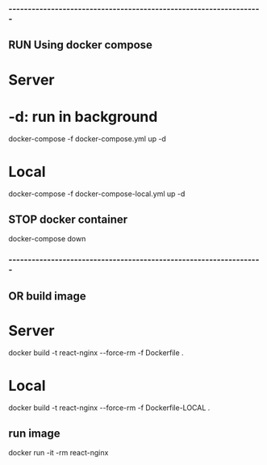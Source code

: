 ### ------------------------------------------------------------------
## RUN Using docker compose
# Server
# -d: run in background
docker-compose -f docker-compose.yml up -d 
# Local
docker-compose -f docker-compose-local.yml up -d

## STOP docker container
docker-compose down

### ------------------------------------------------------------------
## OR build image
# Server
docker build -t react-nginx --force-rm -f Dockerfile .
# Local
docker build -t react-nginx --force-rm -f Dockerfile-LOCAL .

## run image
docker run -it -rm react-nginx